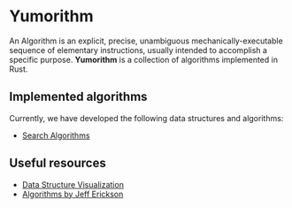 # Yumorithm

An Algorithm is an explicit, precise, unambiguous mechanically-executable
sequence of elementary instructions, usually intended to accomplish
a specific purpose.
**Yumorithm** is a collection of algorithms implemented in Rust.

## Implemented algorithms

Currently, we have developed the following data structures and algorithms:

- [Search Algorithms](https://github.com/YumcoderCom/yumorithm/tree/main/src/searching)

## Useful resources

- [Data Structure Visualization](<https://www.cs.usfca.edu/~galles/visualization/Algorithms.html>)
- [Algorithms by Jeff Erickson](<http://jeffe.cs.illinois.edu/teaching/algorithms/>)
